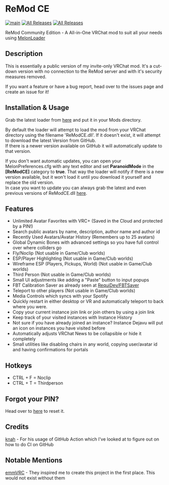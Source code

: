 # ReMod CE

[![main](https://img.shields.io/github/workflow/status/RequiDev/ReModCE/main?style=for-the-badge)](https://github.com/RequiDev/ReModCE/actions/workflows/main.yml)
[![All Releases](https://img.shields.io/github/downloads/RequiDev/ReModCE/total.svg?style=for-the-badge&logo=appveyor)](https://github.com/RequiDev/ReModCE/releases)
[![All Releases](https://img.shields.io/github/downloads/RequiDev/ReModCE/latest/total.svg?style=for-the-badge&logo=appveyor)](https://github.com/RequiDev/ReModCE/releases/latest)


ReMod Community Edition - A All-in-One VRChat mod to suit all your needs using [MelonLoader](https://github.com/LavaGang/MelonLoader)

## Description
This is essentially a public version of my invite-only VRChat mod. It's a cut-down version with no connection to the ReMod server and with it's security measures removed.  

If you want a feature or have a bug report, head over to the issues page and create an issue for it!

## Installation & Usage
Grab the latest loader from [here](https://api.vrcmg.com/v0/mods/246/ReModCE.Loader.dll) and put it in your Mods directory.  

By default the loader will attempt to load the mod from your VRChat directory using the filename 'ReModCE.dll'. If it doesn't exist, it will attempt to download the latest Version from GitHub.  
If there is a newer version available on GitHub it will automatically update to that version.  

If you don't want automatic updates, you can open your MelonPreferences.cfg with any text editor and set **ParanoidMode** in the **[ReModCE]** category to **true**. That way the loader will notify if there is a new version available, but it won't load it until you download it yourself and replace the old version.  
In case you want to update you can always grab the latest and even previous versions of ReModCE.dll [here](https://github.com/RequiDev/ReModCE/releases/).

## Features
* Unlimited Avatar Favorites with VRC+ (Saved in the Cloud and protected by a PIN!)
* Search public avatars by name, description, author name and author id
* Recently Used Avatars/Avatar History (Remembers up to 25 avatars)
* Global Dynamic Bones with advanced settings so you have full control over where colliders go
* Fly/Noclip (Not usable in Game/Club worlds)
* ESP/Player Highlighting (Not usable in Game/Club worlds)
* Wireframe ESP (Players, Pickups, World) (Not usable in Game/Club worlds)
* Third Person (Not usable in Game/Club worlds)
* Small UI adjustments like adding a "Paste" button to input popups
* FBT Calibration Saver as already seen at [RequiDev/FBTSaver](https://github.com/RequiDev/FBTSaver)
* Teleport to other players (Not usable in Game/Club worlds)
* Media Controls which syncs with your Spotify
* Quickly restart in either desktop or VR and automatically teleport to back where you were.
* Copy your current instance join link or join others by using a join link
* Keep track of your visited instances with Instance History
* Not sure if you have already joined an instance? Instance Dejavu will put an icon on instances you have visited before
* Automatically adjusts VRChat News to be collapsible or hide it completely
* Small utilities like disabling chairs in any world, copying user/avatar id and having confirmations for portals

## Hotkeys
* CTRL + F = Noclip
* CTRL + T = Thirdperson

## Forgot your PIN?
Head over to [here](https://requi.dev/remod/pin.php) to reset it.

## Credits
[knah](https://github.com/knah) - For his usage of GitHub Action which I've looked at to figure out on how to do CI on GitHub

## Notable Mentions
[emmVRC](https://github.com/emmVRC) - They inspired me to create this project in the first place. This would not exist without them  
